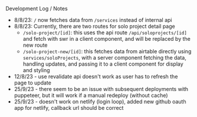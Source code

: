 Development Log / Notes
- 8/8/23: `/` now fetches data from `/services` instead of internal api
- 8/8/23: Currently, there are two routes for solo project detail page
  - `/solo-project/[id]`: this uses the api route `/api/soloprojects/[id]` and fetch with swr in a client component, and will be replaced by the new route
  - `/solo-project-new/[id]`: this fetches data from airtable directly using `services/soloProjects`, with a server component fetching the data, handling updates, and passing it to a client component for display and styling
- 12/8/23 - use revalidate api doesn't work as user has to refresh the page to update
- 25/9/23 - there seem to be an issue with subsequent deployments with puppeteer, but it will work if a manual redeploy (without cache)
- 25/9/23 - doesn't work on netlify (login loop), added new github oauth app for netlify, callback url should be correct
